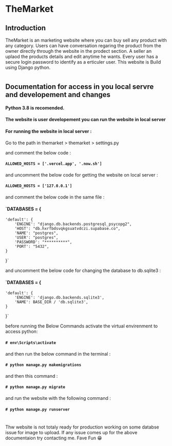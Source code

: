 # TheMarket

## Introduction
TheMarket is an marketing website where you can buy sell any product with any category. Users can have conversation regaring the product from the owner directly through the website in the prodect section. A seller an uplaod the products details and edit anytime he wants. Every user has a secure login password to identify as a erticuler user. This website is Build using Django python.

#
## Documentation for access in you local servre and developement and changes 

#### Python 3.8 is recomended.

#### The website is user developement you can run the website in local server 

#### For running the website in local server :
Go to the path in themarket > themarket > settings.py

and comment the below code :

#### `ALLOWED_HOSTS = ['.vercel.app', '.now.sh']`

and uncomment the below code for getting the website on local server :

#### `ALLOWED_HOSTS = ['127.0.0.1']`

and comment the below code in the same file :

 #### `DATABASES = {
    'default': {
        'ENGINE': "django.db.backends.postgresql_psycopg2",
        'HOST': "db.hxrfbdsvqkgsuatvdczi.supabase.co",
        'NAME': "postgres",
        'USER': "postgres",
        'PASSWORD': "**********",
        'PORT': "5432",
    }
}`

and uncomment the below code for changing the database to db.sqlite3 :

#### `DATABASES = {
    'default': {
        'ENGINE': 'django.db.backends.sqlite3',
        'NAME': BASE_DIR / 'db.sqlite3',
    }
}`

before running the Below Commands activate the virtual envirenment to access python:
#### `# env\Scripts\activate`

and then run the below command in the terminal :
#### `# python manage.py makemigrations`

and then this command :
#### `# python manage.py migrate`

and run the website with the following command :
#### `# python manage.py runserver`

#

Thw website is not totaly ready for production working on some databse issue for image to upload.
If any issue comes up for the above documentaion try contacting me.
Fave Fun 😁 




